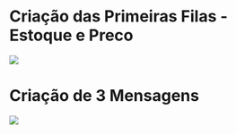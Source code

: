 
<h1>Criação das Primeiras Filas - Estoque e Preco</h1>
<img src="https://user-images.githubusercontent.com/63434009/137415256-9d0010cc-1443-4ef7-a30b-8f3108cf51ea.PNG"/>

<h1>Criação de 3 Mensagens</h1>
<img src="https://user-images.githubusercontent.com/63434009/137416978-bfec7576-3eb3-484f-831e-99e9e2efb664.PNG"/>
